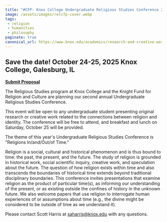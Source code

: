 ```yaml
---
title: "#CFP: Knox College Undergraduate Religious Studies Conference 2025"
image: /assets/images/relcfp-cover.webp
tags:
 - religion
 - humanities
 - philosophy
paginate: true 
canonical_url: https://www.knox.edu/academics/research-and-creative-work/undergraduate-religious-studies-conference-2025
---
```

Save the date!
October 24-25, 2025
Knox College, Galesburg, IL
----------------------------------------------------------------

**[Submit Proposal](https://docs.google.com/forms/d/e/1FAIpQLSdtb0nz7mY0dlWx1gq4S1pv2hRytpMTt3Yn-xktaw_tVk_PEg/viewform?usp=header)**

The Religious Studies program at Knox College and the Knight Fund for Religion and Culture are planning our second annual Undergraduate Religious Studies Conference. 

This event will be open to any undergraduate student presenting original research or creative work related to the connections between religion and identity. The conference will be free to attend, and breakfast and lunch on Saturday, October 25 will be provided.

The theme of this year's Undergraduate Religious Studies Conference is "Religions In/and/Out/of Time."

Religion is a social, cultural and historical phenomenon and is thus bound to time: the past, the present, and the future. The study of religion is grounded in historical work, social scientific inquiry, creative work, and speculation about the future. The question of how religion exists within time and also transcends the boundaries of historical time extends beyond traditional disciplinary boundaries. This conference invites presentations that examine religion as the product of particular time(s), as informing our understanding of the present, or as existing outside the confines of history in the unknown future. We also welcome papers that use religion to interrogate human experiences of or assumptions about time (e.g., the divine might be considered to be outside of time as we understand it).

Please contact Scott Harris at <saharris@knox.edu> with any questions.